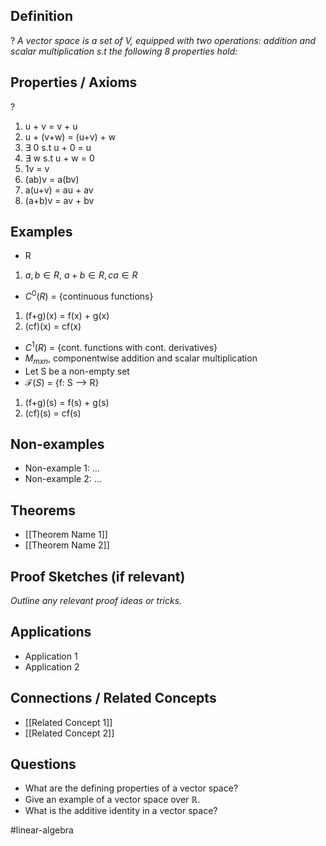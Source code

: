 ## Definition
?
*A vector space is a set of V, equipped with two operations: addition and scalar multiplication s.t the following 8 properties hold:*

## Properties / Axioms
?
1. u + v = v + u
2. u + (v+w) = (u+v) + w
3. $\exists$ 0 s.t u + 0 = u 
4. $\exists$ w s.t u + w = 0
5. 1v = v 
6. (ab)v = a(bv)
7. a(u+v) = au + av
8. (a+b)v = av + bv

## Examples
-  R
1) $a,b\in R$, $a+b\in R, ca \in R$
-  $C^0(R)$ = {continuous functions} 
1) (f+g)(x) = f(x) + g(x)
2) (cf)(x) = cf(x)
-  $C^1(R)$ = {cont. functions with cont. derivatives}
-  $M_{mxn}$, componentwise addition and scalar multiplication
-  Let S be a non-empty set
-  $\mathcal{F}(S)$ = {f: S --> R}
1) (f+g)(s) = f(s) + g(s)
2) (cf)(s) = cf(s)

## Non-examples
- Non-example 1: ...
- Non-example 2: ...

## Theorems
- [[Theorem Name 1]]
- [[Theorem Name 2]]

## Proof Sketches (if relevant)
*Outline any relevant proof ideas or tricks.*

## Applications
- Application 1
- Application 2

## Connections / Related Concepts
- [[Related Concept 1]]
- [[Related Concept 2]]

## Questions
- What are the defining properties of a vector space?
- Give an example of a vector space over ℝ.
- What is the additive identity in a vector space?

#linear-algebra